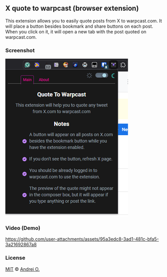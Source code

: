 ## X quote to warpcast (browser extension)

This extension allows you to easily quote posts from X to warpcast.com.
It will place a button besides bookmark and share buttons on each post.
When you click on it, it will open a new tab with the post quoted on warpcast.com.
 
<!-- ## Download from Chrome-Store:
Link
[]() -->

### Screenshot

![screenshot](/screen_1.png)

### Video (Demo)

https://github.com/user-attachments/assets/95a3edc8-3ad1-481c-bfa5-3a21692867a8

### License

[MIT](LICENSE.md) © [Andrei O.](http://flashsoft.eu)
